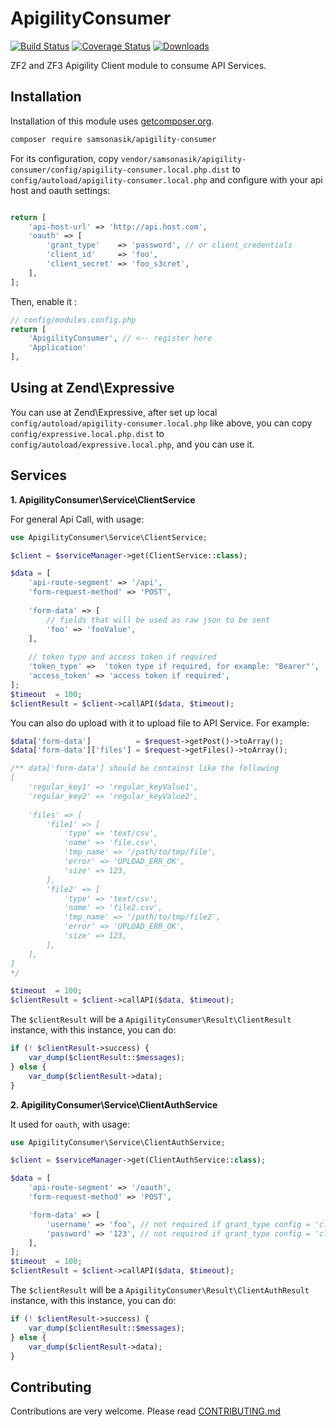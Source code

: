 ApigilityConsumer
=================

[![Build Status](https://travis-ci.org/samsonasik/ApigilityConsumer.svg?branch=master)](https://travis-ci.org/samsonasik/ApigilityConsumer)
[![Coverage Status](https://coveralls.io/repos/github/samsonasik/ApigilityConsumer/badge.svg?branch=master)](https://coveralls.io/github/samsonasik/ApigilityConsumer?branch=master)
[![Downloads](https://img.shields.io/packagist/dt/samsonasik/apigility-consumer.svg?style=flat-square)](https://packagist.org/packages/samsonasik/apigility-consumer)

ZF2 and ZF3 Apigility Client module to consume API Services. 

Installation
------------

Installation of this module uses [getcomposer.org](composer).

```sh
composer require samsonasik/apigility-consumer
```

For its configuration, copy `vendor/samsonasik/apigility-consumer/config/apigility-consumer.local.php.dist` to `config/autoload/apigility-consumer.local.php` and configure with your api host and oauth settings:

```php

return [
    'api-host-url' => 'http://api.host.com',
    'oauth' => [
        'grant_type'    => 'password', // or client_credentials
        'client_id'     => 'foo',
        'client_secret' => 'foo_s3cret',
    ],
];
```

Then, enable it :
```php
// config/modules.config.php
return [
    'ApigilityConsumer', // <-- register here
    'Application'
],
```

Using at Zend\Expressive
------------------------
You can use at Zend\Expressive, after set up local `config/autoload/apigility-consumer.local.php` like above, you can copy `config/expressive.local.php.dist` to `config/autoload/expressive.local.php`, and you can use it.


Services
--------

**1. ApigilityConsumer\Service\ClientService**

For general Api Call, with usage:

```php
use ApigilityConsumer\Service\ClientService;

$client = $serviceManager->get(ClientService::class);

$data = [
    'api-route-segment' => '/api', 
    'form-request-method' => 'POST',
    
    'form-data' => [
        // fields that will be used as raw json to be sent
        'foo' => 'fooValue',
    ],
    
    // token type and access token if required
    'token_type' =>  'token type if required, for example: "Bearer"',
    'access_token' => 'access token if required',
];
$timeout  = 100;
$clientResult = $client->callAPI($data, $timeout);
```

You can also do upload with it to upload file to API Service. For example:

```php
$data['form-data']          = $request->getPost()->toArray();
$data['form-data']['files'] = $request->getFiles()->toArray();

/** data['form-data'] should be containst like the following
[
    'regular_key1' => 'regular_keyValue1',
    'regular_key2' => 'regular_keyValue2',
    
    'files' => [
        'file1' => [
            'type' => 'text/csv',
            'name' => 'file.csv',
            'tmp_name' => '/path/to/tmp/file',
            'error' => 'UPLOAD_ERR_OK',
            'size' => 123,
        ],
        'file2' => [
            'type' => 'text/csv',
            'name' => 'file2.csv',
            'tmp_name' => '/path/to/tmp/file2',
            'error' => 'UPLOAD_ERR_OK',
            'size' => 123,
        ],
    ],
]
*/

$timeout  = 100;
$clientResult = $client->callAPI($data, $timeout);
```

The `$clientResult` will be a `ApigilityConsumer\Result\ClientResult` instance, with this instance, you can do:

```php
if (! $clientResult->success) {
    var_dump($clientResult::$messages);
} else {
    var_dump($clientResult->data);
}
```

**2. ApigilityConsumer\Service\ClientAuthService**

It used for `oauth`, with usage:

```php
use ApigilityConsumer\Service\ClientAuthService;

$client = $serviceManager->get(ClientAuthService::class);

$data = [
    'api-route-segment' => '/oauth',
    'form-request-method' => 'POST',

    'form-data' => [
        'username' => 'foo', // not required if grant_type config = 'client_credentials' 
        'password' => '123', // not required if grant_type config = 'client_credentials' 
    ],
];
$timeout  = 100;
$clientResult = $client->callAPI($data, $timeout);
```

The `$clientResult` will be a `ApigilityConsumer\Result\ClientAuthResult` instance, with this instance, you can do:

```php
if (! $clientResult->success) {
    var_dump($clientResult::$messages);
} else {
    var_dump($clientResult->data);
}
```

Contributing
------------
Contributions are very welcome. Please read [CONTRIBUTING.md](https://github.com/samsonasik/ApigilityConsumer/blob/master/CONTRIBUTING.md)

